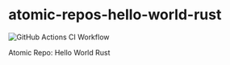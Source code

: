 # atomic-repos-hello-world-rust

![GitHub Actions CI Workflow](https://github.com/atomic-repos/atomic-repos-hello-world-rust/actions/workflows/config.yml/badge.svg)

Atomic Repo: Hello World Rust
